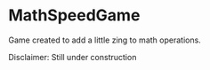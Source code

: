 MathSpeedGame
=============

Game created to add a little zing to math operations.

Disclaimer: Still under construction
